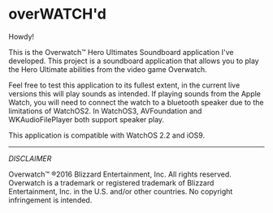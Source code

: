 # overWATCH'd

Howdy!

This is the Overwatch™ Hero Ultimates Soundboard application I've developed. This project is a soundboard application that allows you to play the Hero Ultimate abilities from the video game Overwatch. 

Feel free to test this application to its fullest extent, in the current live versions this will play sounds as intended. If playing sounds from the Apple Watch, you will need to connect the watch to a bluetooth speaker due to the limitations of WatchOS2. In WatchOS3, AVFoundation and WKAudioFilePlayer both support speaker play.

This application is compatible with WatchOS 2.2 and iOS9.

-----

*DISCLAIMER*


Overwatch™
®2016 Blizzard Entertainment, Inc. All rights reserved. Overwatch is a trademark or registered trademark of Blizzard Entertainment, Inc. in the U.S. and/or other countries. No copyright infringement is intended.
